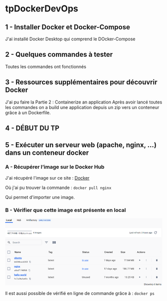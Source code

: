 # tpDockerDevOps

## 1 - Installer Docker et Docker-Compose
J'ai installé Docker Desktop qui comprend le DOcker-Compose
## 2 - Quelques commandes à tester
Toutes les commandes ont fonctionnés
## 3 - Ressources supplémentaires pour découvrir Docker
J'ai pu faire la Partie 2 : Containerize an application
Après avoir lancé toutes les commandes on a build une application depuis un zip vers un conteneur grâce à un Dockerfile.
## 4 - DÉBUT DU TP
## 5 - Exécuter un serveur web (apache, nginx, …) dans un conteneur docker
### A - Récupérer l’image sur le Docker Hub
J'ai récupéré l'image sur ce site : [Docker](https://hub.docker.com/_/nginx)

Où j'ai pu trouver la commande : `docker pull nginx`

Qui permet d'importer une image.

### B - Vérifier que cette image est présente en local
![graphique verification importation image](./img/localVerif.PNG)

Il est aussi possible de vérifié en ligne de commande grâce à : `docker ps`